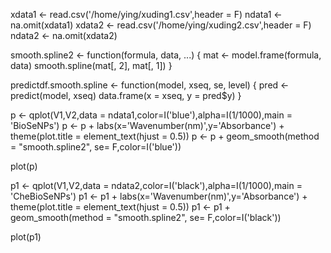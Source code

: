 xdata1 <- read.csv('/home/ying/xuding1.csv',header = F)
ndata1 <- na.omit(xdata1)
xdata2 <- read.csv('/home/ying/xuding2.csv',header = F)
ndata2 <- na.omit(xdata2)

smooth.spline2 <- function(formula, data, ...) { 
    mat <- model.frame(formula, data) 
    smooth.spline(mat[, 2], mat[, 1]) 
} 

predictdf.smooth.spline <- function(model, xseq, se, level) { 
    pred <- predict(model, xseq) 
    data.frame(x = xseq, y = pred$y) 
} 


p <- qplot(V1,V2,data = ndata1,color=I('blue'),alpha=I(1/1000),main = 'BioSeNPs')
p <- p + labs(x='Wavenumber(nm)',y='Absorbance') + theme(plot.title = element_text(hjust = 0.5))
p <- p + geom_smooth(method = "smooth.spline2", se= F,color=I('blue'))

plot(p)

p1 <- qplot(V1,V2,data = ndata2,color=I('black'),alpha=I(1/1000),main = 'CheBioSeNPs')
p1 <- p1 + labs(x='Wavenumber(nm)',y='Absorbance') + theme(plot.title = element_text(hjust = 0.5))
p1 <- p1 + geom_smooth(method = "smooth.spline2", se= F,color=I('black'))

plot(p1)
